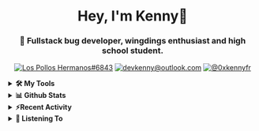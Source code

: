<div align="center">
<h1> Hey, I'm Kenny👋 </h1>
<h3> 🐛 Fullstack bug developer, wingdings enthusiast and high school student. </h3>

[![Los Pollos Hermanos#6843](https://img.shields.io/badge/Lumpy%236843-5865F2?logo=discord&logoColor=ffffff)](https://discordapp.com/users/717974888844886117)
[![devkenny@outlook.com](https://img.shields.io/badge/devkenny%40outlook.com-0078d4?logo=Microsoft+Outlook&logoColor=ffffff)](mailto:devkenny@outlook.com)
[![@0xkennyfr](https://img.shields.io/badge/%400xkennyfr-1DA1F2?logo=twitter&logoColor=white)](https://)

</div>
<details>
 <summary> <b>🛠️ My Tools</b></summary>

[![My Skills](https://skillicons.dev/icons?i=js,ts,git,html,css,jquery,react,vscode,nodejs&perline=3)](https://skillicons.dev)
</details>

<details>
 <summary> <b>📊 Github Stats</b></summary>
  <br/>
  
[![GitHub Streak](https://github-readme-streak-stats.herokuapp.com?user=devkennyy&theme=dark&hide_border=true&date_format=M%20j%5B%2C%20Y%5D)](https://git.io/streak-stats)

![My GitHub stats](https://github-readme-stats.vercel.app/api?username=devkennyy&theme=slateorange&show_icons=true&title_color=f58804&hide_border=true&bg_color=101414&hide_title=true&count_private=true)
</details>

<details>
 <summary><b>⚡Recent Activity</b></summary>
 
 <!--START_SECTION:activity-->
1. ❗️ Opened issue [#4877](https://github.com/EddieHubCommunity/support/issues/4877) in [EddieHubCommunity/support](https://github.com/EddieHubCommunity/support)
2. 🗣 Commented on [#2](https://github.com/devkennyy/repodata/issues/2) in [devkennyy/repodata](https://github.com/devkennyy/repodata)
3. ❗️ Opened issue [#3](https://github.com/devkennyy/repodata/issues/3) in [devkennyy/repodata](https://github.com/devkennyy/repodata)
4. ❗️ Opened issue [#2](https://github.com/devkennyy/repodata/issues/2) in [devkennyy/repodata](https://github.com/devkennyy/repodata)
5. ❗️ Opened issue [#1](https://github.com/devkennyy/repodata/issues/1) in [devkennyy/repodata](https://github.com/devkennyy/repodata)
6. 🎉 Merged PR [#7](https://github.com/devkennyy/achievement-playground/pull/7) in [devkennyy/achievement-playground](https://github.com/devkennyy/achievement-playground)
7. 🎉 Merged PR [#6](https://github.com/devkennyy/achievement-playground/pull/6) in [devkennyy/achievement-playground](https://github.com/devkennyy/achievement-playground)
8. 💪 Opened PR [#6](https://github.com/devkennyy/achievement-playground/pull/6) in [devkennyy/achievement-playground](https://github.com/devkennyy/achievement-playground)
9. 🎉 Merged PR [#5](https://github.com/devkennyy/achievement-playground/pull/5) in [devkennyy/achievement-playground](https://github.com/devkennyy/achievement-playground)
10. 🗣 Commented on [#5](https://github.com/devkennyy/achievement-playground/issues/5) in [devkennyy/achievement-playground](https://github.com/devkennyy/achievement-playground)
 <!--END_SECTION:activity-->
</details>

<details>
 <summary> <b>🎵 Listening To</b></summary>

 [![spotify-github-profile](https://spotify-github-profile.vercel.app/api/view?uid=zlnzp9s24yxie6ao0me0sksfd&cover_image=true&theme=default&bar_color_cover=false&bar_color=fb8c04)](https://github.com/kittinan/spotify-github-profile)

 </details>


